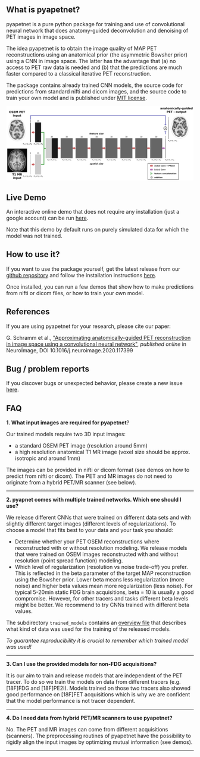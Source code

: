 ## What is pyapetnet?

pyapetnet is a pure python package for training and use of convolutional
neural network that does anatomy-guided deconvolution and denoising of PET images
in image space.

The idea pyapetnet is to obtain the image quality of MAP PET reconstructions
using an anatomical prior (the asymmetric Bowsher prior) using a CNN in image space.
The latter has the advantage that (a) no access to PET raw data is needed and (b)
that the predictions are much faster compared to a classical iterative PET reconstruction.

The package contains already trained CNN models, the source code for predictions
from standard nifti and dicom images, and the source code to train your own model
and is published under [MIT license](https://github.com/gschramm/pyapetnet/blob/master/LICENSE).

![architecture of pyapetnet](./figures/fig_1_apetnet.png)

## Live Demo

An interactive online demo that does not require any installation (just a google account)
can be run [here](https://colab.research.google.com/drive/17R84I3asw81FgbXUaqHMMkmA7HzwNvS2#scrollTo=crao9VE7Wiq3).

Note that this demo by default runs on purely simulated data for which the model was not trained.

## How to use it?

If you want to use the package yourself, get the latest release from our 
[github repository](https://github.com/gschramm/pyapetnet/releases) and follow the installation instructions [here](https://github.com/gschramm/pyapetnet/blob/master/README.md).

Once installed, you can run a few demos that show how to make predictions from nifti or dicom
files, or how to train your own model.

## References

If you are using pyapetnet for your research, please cite our paper:

G. Schramm et al., ["Approximating anatomically-guided PET reconstruction in image
space using a convolutional neural network"](https://doi.org/10.1016/j.neuroimage.2020.117399), 
*published online* in NeuroImage, DOI 10.1016/j.neuroimage.2020.117399


## Bug / problem reports

If you discover bugs or unexpected behavior, please create a new issue [here](https://github.com/gschramm/pyapetnet/issues).

## FAQ

**1. What input images are required for pyapetnet**?

Our trained models require two 3D input images:

* a standard OSEM PET image (resolution around 5mm)
* a high resolution anatomical T1 MR image (voxel size should be approx. isotropic and around 1mm) 

The images can be provided in nifti or dicom format (see demos on how to predict from nifti or dicom).
The PET and MR images do not need to originate from a hybrid PET/MR scanner (see below).

---

**2. pyapnet comes with multiple trained networks. Which one should I use?**

We release different CNNs that were trained on different data sets and with slightly different target images (different levels of regularizations). To choose a model that fits best to your data and your task you should:

* Determine whether your PET OSEM reconstructions where reconstructed with or without resolution modeling. We release models that were trained on OSEM images reconstructed with and without resolution (point spread function) modeling.
* Which level of regularization (resolution vs noise trade-off) you prefer. This is reflected in the beta parameter of the target MAP reconstruction using the Bowsher prior. Lower beta means less regularization (more noise) and higher beta values mean more regularization (less noise). For typical 5-20min static FDG brain acquisitions, beta = 10 is usually a good compromise. However, for other tracers and tasks different beta levels might be better. We recommend to try CNNs trained with different beta values.

The subdirectory ```trained_models``` contains an [overview file](https://github.com/gschramm/pyapetnet/blob/master/pyapetnet/trained_models/model_description.md) that describes what kind of data was used for the training of the released models.

*To guarantee reproducibility it is crucial to remember which trained model was used!*

---

**3. Can I use the provided models for non-FDG acquisitions?**

It is our aim to train and release models that are independent of the PET tracer. To do so we train the models on data from different tracers (e.g. [18F]FDG and [18F]PE2I). Models trained on those two tracers also showed good performance on [18F]FET acquisitions which is why we are confident that the model performance is not tracer dependent.

---

**4. Do I need data from hybrid PET/MR scanners to use pyapetnet?**

No. The PET and MR images can come from different acquisitions (scanners). The preprocessing routines of pyapetnet have the possibility to rigidly align the input images by optimizing mutual information (see demos).

---
